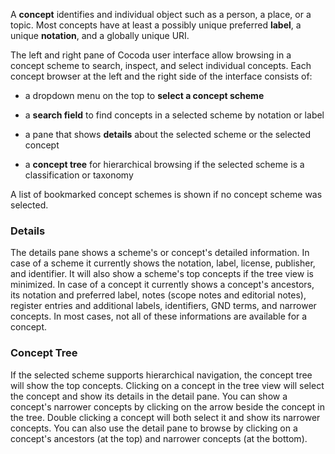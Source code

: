 A **concept** identifies and individual object such as a person, a place, or a topic. Most concepts have at least a possibly unique preferred **label**, a unique **notation**, and a globally unique URI.

The left and right pane of Cocoda user interface allow browsing in a concept scheme to search, inspect, and select individual concepts. Each concept browser at the left and the right side of the interface consists of:

* a dropdown menu on the top to **select a concept scheme**

* a **search field** to find concepts in a selected scheme by notation or label

* a pane that shows **details** about the selected scheme or the selected concept

* a **concept tree** for hierarchical browsing if the selected scheme is a
  classification or taxonomy

A list of bookmarked concept schemes is shown if no concept scheme was selected.

### Details

The details pane shows a scheme's or concept's detailed information. In case of a scheme it currently shows the notation, label, license, publisher, and identifier. It will also show a scheme's top concepts if the tree view is minimized. In case of a concept it currently shows a concept's ancestors, its notation and preferred label, notes (scope notes and editorial notes), register entries and additional labels, identifiers, GND terms, and narrower concepts. In most cases, not all of these informations are available for a concept.

### Concept Tree

If the selected scheme supports hierarchical navigation, the concept tree will show the top concepts. Clicking on a concept in the tree view will select the concept and show its details in the detail pane. You can show a concept's narrower concepts by clicking on the arrow beside the concept in the tree. Double clicking a concept will both select it and show its narrower concepts. You can also use the detail pane to browse by clicking on a concept's ancestors (at the top) and narrower concepts (at the bottom).

